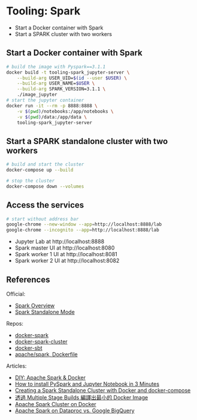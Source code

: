 # Tooling: Spark

+ Start a Docker container with Spark
+ Start a SPARK cluster with two workers

## Start a Docker container with Spark

```bash
# build the image with Pyspark==3.1.1
docker build -t tooling-spark_jupyter-server \
    --build-arg USER_UID=$(id --user $USER) \
    --build-arg USER_NAME=$USER \
    --build-arg SPARK_VERSION=3.1.1 \
    ./image_jupyter
# start the jupyter container
docker run -it --rm -p 8888:8888 \
    -v $(pwd)/notebooks:/app/notebooks \
    -v $(pwd)/data:/app/data \
    tooling-spark_jupyter-server
```

## Start a SPARK standalone cluster with two workers

```bash
# build and start the cluster
docker-compose up --build 

# stop the cluster
docker-compose down --volumes
```

## Access the services

```bash
# start without address bar
google-chrome --new-window --app=http://localhost:8888/lab
google-chrome --incognito --app=http://localhost:8888/lab
```

+ Jupyter Lab at http://localhost:8888
+ Spark master UI at http://localhost:8080
+ Spark worker 1 UI at http://localhost:8081
+ Spark worker 2 UI at http://localhost:8082

## References

Official:  

+ [Spark Overview](https://spark.apache.org/docs/latest/)
+ [Spark Standalone Mode](http://spark.apache.org/docs/latest/spark-standalone.html)

Repos:  

+ [docker-spark](https://github.com/big-data-europe/docker-spark)
+ [docker-spark-cluster](https://github.com/mvillarrealb/docker-spark-cluster)
+ [docker-sbt](https://github.com/mozilla/docker-sbt/blob/main/Dockerfile)
+ [apache/spark, Dockerfile](https://github.com/apache/spark/blob/master/resource-managers/kubernetes/docker/src/main/dockerfiles/spark/Dockerfile)

Articles:  

+ [DIY: Apache Spark & Docker](https://towardsdatascience.com/diy-apache-spark-docker-bb4f11c10d24)
+ [How to install PySpark and Jupyter Notebook in 3 Minutes](https://www.sicara.ai/blog/2017-05-02-get-started-pyspark-jupyter-notebook-3-minutes)
+ [Creating a Spark Standalone Cluster with Docker and docker-compose](https://medium.com/@marcovillarreal_40011/creating-a-spark-standalone-cluster-with-docker-and-docker-compose-ba9d743a157f)
+ [透過 Multiple Stage Builds 編譯出最小的 Docker Image](https://jiepeng.me/2018/06/09/use-docker-multiple-stage-builds)
+ [Apache Spark Cluster on Docker](https://www.kdnuggets.com/2020/07/apache-spark-cluster-docker.html)
+ [Apache Spark on Dataproc vs. Google BigQuery](https://www.kdnuggets.com/2020/07/apache-spark-dataproc-vs-google-bigquery.html)
